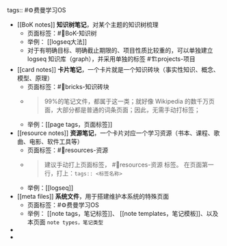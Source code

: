 tags:: #⚙️费曼学习OS

- [[BoK notes]] **知识树笔记**，对某个主题的知识树梳理
	- 页面标签：#🌲BoK-知识树
	- 举例： [[logseq大法]]
	- 对于有明确目标、明确截止期限的、项目性质比较重的，可以单独建立logseq 知识库（graph），并采用单独的标签 #🏗️projects-项目
- [[card notes]] **卡片笔记**，一个卡片就是一个知识砖块（事实性知识、概念、模型、原理）
	- 页面标签：#🧱bricks-知识砖块
	- > 99%的笔记文件，都属于这一类；就好像 Wikipedia 的数千万页面，大部分都是普通的词条页面；因此，无需手动打标签；
	- 举例：[[page tags，页面标签]]
- [[resource notes]] **资源笔记**，一个卡片对应一个学习资源（书本、课程、歌曲、电影、软件工具等）
	- 页面标签：#💎resources-资源
	- > 建议手动打上页面标签， #💎resources-资源 标签。
	  在页面第一行，打上：`tags:: <标签名称>`
	- 举例：[[logseq]]
- [[meta files]] **系统文件**，用于搭建维护本系统的特殊页面
	- 页面标签：#⚙️费曼学习OS
	- 举例： [[note tags，笔记标签]]、 [[note templates，笔记模板]]、以及本页面 `note types，笔记类型`
-
-